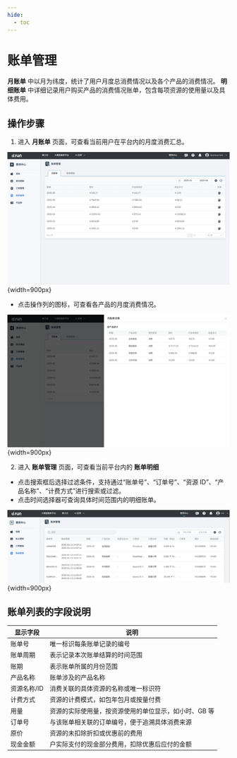 ```yaml
---
hide:
  - toc
---
```


# 账单管理

**月账单** 中以月为纬度，统计了用户月度总消费情况以及各个产品的消费情况。
**明细账单** 中详细记录用户购买产品的消费情况账单，包含每项资源的使用量以及具体费用。

## 操作步骤

1. 进入 **月账单** 页面，可查看当前用户在平台内的月度消费汇总。

![bills](../leopard/images/monthly-bills.png){width=900px}

- 点击操作列的图标，可查看各产品的月度消费情况。

![bills](../leopard/images/monthly-bills-01.png){width=900px}

2. 进入 **账单管理** 页面，可查看当前平台内的 **账单明细**

- 点击搜索框后选择过滤条件，支持通过“账单号”、“订单号”、“资源 ID”、“产品名称”、“计费方式”进行搜索或过滤。
- 点击时间选择器可查询具体时间范围内的明细账单。

![bills](../leopard/images/bills.png){width=900px}

## 账单列表的字段说明

| 显示字段 | 说明 |
| --- | --- |
| 账单号 | 唯一标识每条账单记录的编号 |
| 账单周期 | 表示记录本次账单结算的时间范围 |
| 账期 | 表示账单所属的月份范围 |
| 产品名称 | 账单涉及的产品名称 |
| 资源名称/ID | 消费关联的具体资源的名称或唯一标识符 |
| 计费方式 | 资源的计费模式，如包年包月或按量付费 |
| 用量 | 资源的实际使用量，按资源使用的单位显示，如小时、GB 等 |
| 订单号 | 与该账单相关联的订单编号，便于追溯具体消费来源 |
| 原价 | 资源的未扣除折扣或优惠前的费用 |
| 现金金额 | 户实际支付的现金部分费用，扣除优惠后应付的金额 |
